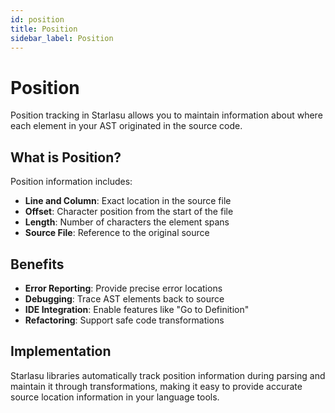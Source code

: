 ```yaml
---
id: position
title: Position
sidebar_label: Position
---
```


# Position

Position tracking in Starlasu allows you to maintain information about where each element in your AST originated in the source code.

## What is Position?

Position information includes:

- **Line and Column**: Exact location in the source file
- **Offset**: Character position from the start of the file
- **Length**: Number of characters the element spans
- **Source File**: Reference to the original source

## Benefits

- **Error Reporting**: Provide precise error locations
- **Debugging**: Trace AST elements back to source
- **IDE Integration**: Enable features like "Go to Definition"
- **Refactoring**: Support safe code transformations

## Implementation

Starlasu libraries automatically track position information during parsing and maintain it through transformations, making it easy to provide accurate source location information in your language tools. 